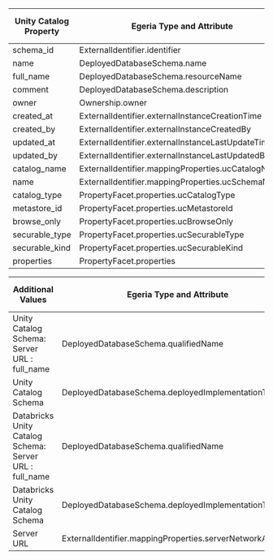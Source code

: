 <!-- SPDX-License-Identifier: CC-BY-4.0 -->
<!-- Copyright Contributors to the Egeria project. -->


| Unity Catalog Property | Egeria Type and Attribute                          | Supported in OSS Version |
|------------------------|----------------------------------------------------|--------------------------|
| schema_id              | ExternalIdentifier.identifier                      | Yes                      |
| name                   | DeployedDatabaseSchema.name                        | Yes                      |
| full_name              | DeployedDatabaseSchema.resourceName                | Yes                      |
| comment                | DeployedDatabaseSchema.description                 | Yes                      |
| owner                  | Ownership.owner                                    | No                       |
| created_at             | ExternalIdentifier.externalInstanceCreationTime    | Yes                      |
| created_by             | ExternalIdentifier.externalInstanceCreatedBy       | No                       |
| updated_at             | ExternalIdentifier.externalInstanceLastUpdateTime  | Yes                      |
| updated_by             | ExternalIdentifier.externalInstanceLastUpdatedBy   | No                       |
| catalog_name           | ExternalIdentifier.mappingProperties.ucCatalogName | Yes                      |
| name                   | ExternalIdentifier.mappingProperties.ucSchemaName  | Yes                      |
| catalog_type           | PropertyFacet.properties.ucCatalogType             | No                       |
| metastore_id           | PropertyFacet.properties.ucMetastoreId             | No                       |
| browse_only            | PropertyFacet.properties.ucBrowseOnly              | No                       |
| securable_type         | PropertyFacet.properties.ucSecurableType           | No                       |
| securable_kind         | PropertyFacet.properties.ucSecurableKind           | No                       |
| properties             | PropertyFacet.properties                           | No                       |



| Additional Values                                       | Egeria Type and Attribute                                 | Supported in OSS Version |
|---------------------------------------------------------|-----------------------------------------------------------|--------------------------|
| Unity Catalog Schema: Server URL : full_name            | DeployedDatabaseSchema.qualifiedName                      | Yes                      |
| Unity Catalog Schema                                    | DeployedDatabaseSchema.deployedImplementationType         | Yes                      |
| Databricks Unity Catalog Schema: Server URL : full_name | DeployedDatabaseSchema.qualifiedName                      | No                       |
| Databricks Unity Catalog Schema                         | DeployedDatabaseSchema.deployedImplementationType         | No                       |
| Server URL                                              | ExternalIdentifier.mappingProperties.serverNetworkAddress | Yes                      |
